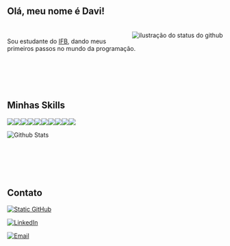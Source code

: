 ## Olá, meu nome é Davi!

</br>
<img align='right' src="https://github-readme-stats.vercel.app/api?username=davirfb&show_icons=true&title_color=ffffff&text_color=ffffff&icon_color=ffffff&bg_color=000000&cache_seconds=2300" alt="ilustração do status do github">

<p>Sou estudante do <a href="https://ifb.edu.br/" >IFB</a>, dando meus primeiros passos no mundo da programação.</p>
<br/>
<br/>
<br/>
<br/>

## Minhas Skills
<img src="https://img.shields.io/badge/HTML5-E34F26?style=for-the-badge&logo=html5&logoColor=white"><img src="https://img.shields.io/badge/JavaScript-323330?style=for-the-badge&logo=javascript&logoColor=F7DF1E"><img src="https://img.shields.io/badge/CSS3-1572B6?style=for-the-badge&logo=css3&logoColor=white"><img src="https://img.shields.io/badge/Python-3776AB?style=for-the-badge&logo=python&logoColor=white"><img src="	https://img.shields.io/badge/Java-ED8B00?style=for-the-badge&logo=java&logoColor=white"><img src="https://img.shields.io/badge/Bootstrap-563D7C?style=for-the-badge&logo=bootstrap&logoColor=white"><img src="https://img.shields.io/badge/Obsidian-483699?style=for-the-badge&logo=obsidian&logoColor=white"><img src="https://img.shields.io/badge/Excalidraw-21A5E0?style=for-the-badge&logo=excalidraw&logoColor=white"><img src="https://img.shields.io/badge/Figma-F24E1E?style=for-the-badge&logo=figma&logoColor=white"><img src="https://img.shields.io/badge/React-61DAFB?style=for-the-badge&logo=react&logoColor=black">

 <img
        align="left"
        src="https://github-readme-stats.vercel.app/api/top-langs/?username=davirfb&theme=dark&hide_border=false&include_all_commits=true&count_private=true&layout=compact"
        alt="Github Stats"
      />
</br>
</br>
</br>
</br>
</br>
</br>
## Contato
[![Static GitHub](https://img.shields.io/static/v1?label=Github&message=davirfb&color=000000&style=for-the-badge&logo=GitHub)](https://github.com/davirfb)

[![LinkedIn](https://img.shields.io/static/v1?label=LinkedIn&message=DaviRocha&color=000000&style=for-the-badge&logo=linkedin&logoColor=white)](https://www.linkedin.com/in/davi-rocha-58439a265/)

[![Email](https://img.shields.io/static/v1?label=Email&message=davirochafortesbezerra@gmail.com&color=000000&style=for-the-badge&logo=gmail&logoColor=white)](mailto:davirochafortesbezerra@gmail.com)

